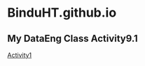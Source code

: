# BinduHT.github.io
## My DataEng Class Activity9.1
<p><a href="https://binduht.github.io/PCDE-Activity-9.1" title="Activity 9.1 and 9.2"> Activity1 </a></p>
